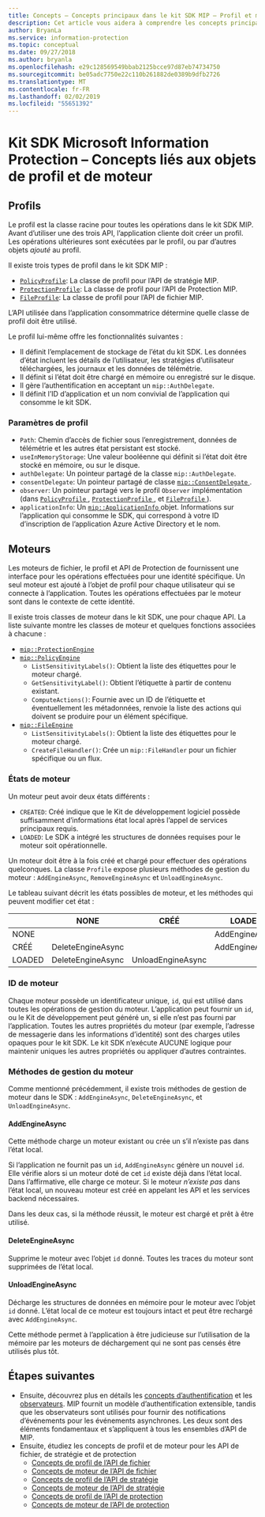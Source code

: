 ```yaml
---
title: Concepts – Concepts principaux dans le kit SDK MIP – Profil et moteur
description: Cet article vous aidera à comprendre les concepts principaux du kit SDK, appelés profil et moteur, qui sont créés pendant l’initialisation de l’application.
author: BryanLa
ms.service: information-protection
ms.topic: conceptual
ms.date: 09/27/2018
ms.author: bryanla
ms.openlocfilehash: e29c128569549bbab2125bcce97d87eb74734750
ms.sourcegitcommit: be05adc7750e22c110b261882de0389b9dfb2726
ms.translationtype: MT
ms.contentlocale: fr-FR
ms.lasthandoff: 02/02/2019
ms.locfileid: "55651392"
---
```

# <a name="microsoft-information-protection-sdk---profile-and-engine-object-concepts"></a>Kit SDK Microsoft Information Protection – Concepts liés aux objets de profil et de moteur

## <a name="profiles"></a>Profils

Le profil est la classe racine pour toutes les opérations dans le kit SDK MIP. Avant d’utiliser une des trois API, l’application cliente doit créer un profil. Les opérations ultérieures sont exécutées par le profil, ou par d’autres objets *ajouté* au profil.

Il existe trois types de profil dans le kit SDK MIP :

- [`PolicyProfile`](reference/class_mip_policyprofile.md): La classe de profil pour l’API de stratégie MIP.
- [`ProtectionProfile`](reference/class_mip_protectionprofile.md): La classe de profil pour l’API de Protection MIP.
- [`FileProfile`](reference/class_mip_fileprofile.md): La classe de profil pour l’API de fichier MIP.

L’API utilisée dans l’application consommatrice détermine quelle classe de profil doit être utilisé.

Le profil lui-même offre les fonctionnalités suivantes :

- Il définit l’emplacement de stockage de l’état du kit SDK. Les données d’état incluent les détails de l’utilisateur, les stratégies d’utilisateur téléchargées, les journaux et les données de télémétrie.
- Il définit si l’état doit être chargé en mémoire ou enregistré sur le disque.
- Il gère l’authentification en acceptant un `mip::AuthDelegate`.
- Il définit l’ID d’application et un nom convivial de l’application qui consomme le kit SDK.

### <a name="profile-settings"></a>Paramètres de profil

- `Path`: Chemin d’accès de fichier sous l’enregistrement, données de télémétrie et les autres état persistant est stocké.
- `useInMemoryStorage`: Une valeur booléenne qui définit si l’état doit être stocké en mémoire, ou sur le disque.
- `authDelegate`: Un pointeur partagé de la classe `mip::AuthDelegate`. 
- `consentDelegate`: Un pointeur partagé de classe [ `mip::ConsentDelegate` ](reference/class_mip_consentdelegate.md). 
- `observer`: Un pointeur partagé vers le profil `Observer` implémentation (dans [ `PolicyProfile` ](reference/class_mip_policyprofile_observer.md), [ `ProtectionProfile` ](reference/class_mip_protectionprofile_observer.md), et [ `FileProfile` ](reference/class_mip_fileprofile_observer.md)).
- `applicationInfo`: Un [ `mip::ApplicationInfo` ](reference/mip-enums-and-structs.md#structures) objet. Informations sur l’application qui consomme le SDK, qui correspond à votre ID d’inscription de l’application Azure Active Directory et le nom.

## <a name="engines"></a>Moteurs

Les moteurs de fichier, le profil et API de Protection de fournissent une interface pour les opérations effectuées pour une identité spécifique. Un seul moteur est ajouté à l’objet de profil pour chaque utilisateur qui se connecte à l’application. Toutes les opérations effectuées par le moteur sont dans le contexte de cette identité.

Il existe trois classes de moteur dans le kit SDK, une pour chaque API. La liste suivante montre les classes de moteur et quelques fonctions associées à chacune :

- [`mip::ProtectionEngine`](reference/class_mip_protectionengine.md)
- [`mip::PolicyEngine`](reference/class_mip_policyengine.md)
  - `ListSensitivityLabels()`: Obtient la liste des étiquettes pour le moteur chargé.
  - `GetSensitivityLabel()`: Obtient l’étiquette à partir de contenu existant.
  - `ComputeActions()`: Fournie avec un ID de l’étiquette et éventuellement les métadonnées, renvoie la liste des actions qui doivent se produire pour un élément spécifique.
- [`mip::FileEngine`](reference/class_mip_fileengine.md)
  - `ListSensitivityLabels()`: Obtient la liste des étiquettes pour le moteur chargé.
  - `CreateFileHandler()`: Crée un `mip::FileHandler` pour un fichier spécifique ou un flux.

### <a name="engine-states"></a>États de moteur

Un moteur peut avoir deux états différents :

- `CREATED`: Créé indique que le Kit de développement logiciel possède suffisamment d’informations état local après l’appel de services principaux requis.
- `LOADED`: Le SDK a intégré les structures de données requises pour le moteur soit opérationnelle.

Un moteur doit être à la fois créé et chargé pour effectuer des opérations quelconques. La classe `Profile` expose plusieurs méthodes de gestion du moteur : `AddEngineAsync`, `RemoveEngineAsync` et `UnloadEngineAsync`.

Le tableau suivant décrit les états possibles de moteur, et les méthodes qui peuvent modifier cet état :

|         | NONE              | CRÉÉ           | LOADED         |
|---------|-------------------|-------------------|----------------|
| NONE    |                   |                   | AddEngineAsync |
| CRÉÉ | DeleteEngineAsync |                   | AddEngineAsync |
| LOADED  | DeleteEngineAsync | UnloadEngineAsync |                |

### <a name="engine-id"></a>ID de moteur

Chaque moteur possède un identificateur unique, `id`, qui est utilisé dans toutes les opérations de gestion du moteur. L’application peut fournir un `id`, ou le Kit de développement peut généré un, si elle n’est pas fourni par l’application. Toutes les autres propriétés du moteur (par exemple, l’adresse de messagerie dans les informations d’identité) sont des charges utiles opaques pour le kit SDK. Le kit SDK n’exécute AUCUNE logique pour maintenir uniques les autres propriétés ou appliquer d’autres contraintes.

### <a name="engine-management-methods"></a>Méthodes de gestion du moteur

Comme mentionné précédemment, il existe trois méthodes de gestion de moteur dans le SDK : `AddEngineAsync`, `DeleteEngineAsync`, et `UnloadEngineAsync`.

#### <a name="addengineasync"></a>AddEngineAsync

Cette méthode charge un moteur existant ou crée un s’il n’existe pas dans l’état local.

Si l’application ne fournit pas un `id`, `AddEngineAsync` génère un nouvel `id`. Elle vérifie alors si un moteur doté de cet `id` existe déjà dans l’état local. Dans l’affirmative, elle charge ce moteur. Si le moteur *n’existe pas* dans l’état local, un nouveau moteur est créé en appelant les API et les services backend nécessaires.

Dans les deux cas, si la méthode réussit, le moteur est chargé et prêt à être utilisé.

#### <a name="deleteengineasync"></a>DeleteEngineAsync

Supprime le moteur avec l’objet `id` donné. Toutes les traces du moteur sont supprimées de l’état local.

#### <a name="unloadengineasync"></a>UnloadEngineAsync

Décharge les structures de données en mémoire pour le moteur avec l’objet `id` donné. L’état local de ce moteur est toujours intact et peut être rechargé avec `AddEngineAsync`.

Cette méthode permet à l’application à être judicieuse sur l’utilisation de la mémoire par les moteurs de déchargement qui ne sont pas censés être utilisés plus tôt.

## <a name="next-steps"></a>Étapes suivantes

- Ensuite, découvrez plus en détails les [concepts d’authentification](concept-authentication-cpp.md) et les [observateurs](concept-async-observers.md). MIP fournit un modèle d’authentification extensible, tandis que les observateurs sont utilisés pour fournir des notifications d’événements pour les événements asynchrones. Les deux sont des éléments fondamentaux et s’appliquent à tous les ensembles d’API de MIP.
- Ensuite, étudiez les concepts de profil et de moteur pour les API de fichier, de stratégie et de protection
  - [Concepts de profil de l’API de fichier](concept-profile-engine-file-profile-cpp.md)
  - [Concepts de moteur de l’API de fichier](concept-profile-engine-file-engine-cpp.md)
  - [Concepts de profil de l’API de stratégie](concept-profile-engine-file-profile-cpp.md)
  - [Concepts de moteur de l’API de stratégie](concept-profile-engine-file-engine-cpp.md)
  - [Concepts de profil de l’API de protection](concept-profile-engine-file-profile-cpp.md)
  - [Concepts de moteur de l’API de protection](concept-profile-engine-file-engine-cpp.md)  
